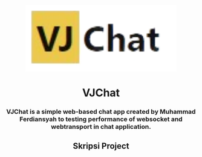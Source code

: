 <p align="center">
  <img align="center" width="400" src="/vjchat.png" />
</p>
<h1 align="center">VJChat</h1>
<h3 align="center">VJChat is a simple web-based chat app created by Muhammad Ferdiansyah to testing performance of websocket and webtransport in chat application.</h3>
<h2 align="center">Skripsi Project</h2>

